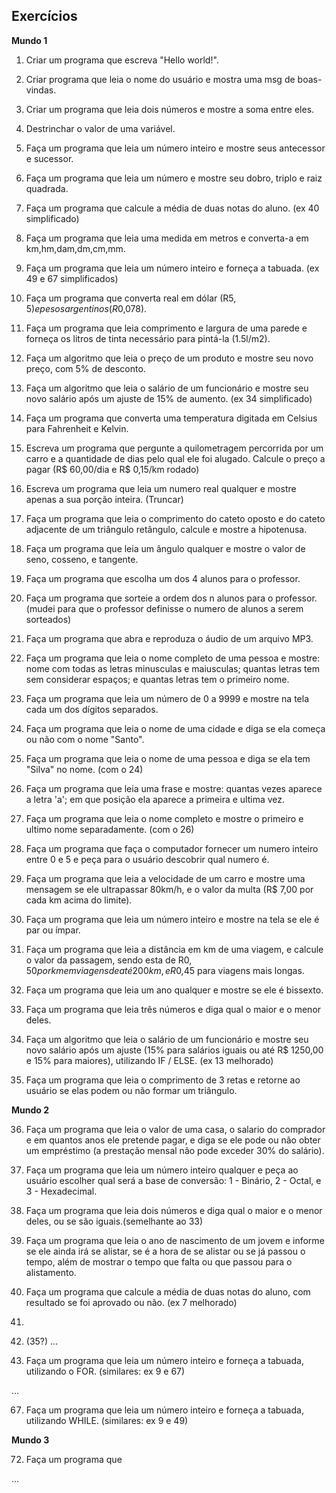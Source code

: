 ## Exercícios

__Mundo 1__
1. Criar um programa que escreva "Hello world!".

2. Criar programa que leia o nome do usuário e mostra uma msg de boas-vindas.

3. Criar um programa que leia dois números e mostre a soma entre eles.

4. Destrinchar o valor de uma variável.

5. Faça um programa que leia um número inteiro e mostre seus antecessor e sucessor.

6. Faça um programa que leia um número e mostre seu dobro, triplo e raiz quadrada.

7. Faça um programa que calcule a média de duas notas do aluno. (ex 40 simplificado)

8. Faça um programa que leia uma medida em metros e converta-a em km,hm,dam,dm,cm,mm.

9. Faça um programa que leia um número inteiro e forneça a tabuada. (ex 49 e 67 simplificados)

10. Faça um programa que converta real em dólar (R$5,5) e pesos argentinos (R$0,078).

11. Faça um programa que leia comprimento e largura de uma parede e forneça os litros de tinta necessário para pintá-la (1.5l/m2).

12. Faça um algoritmo que leia o preço de um produto e mostre seu novo preço, com 5% de desconto.

13. Faça um algoritmo que leia o salário de um funcionário e mostre seu novo salário após um ajuste de 15% de aumento. (ex 34 simplificado)

14. Faça um programa que converta uma temperatura digitada em Celsius para Fahrenheit e Kelvin.

15. Escreva um programa que pergunte a quilometragem percorrida por um carro e a quantidade de dias pelo qual ele foi alugado. Calcule o preço a pagar (R$ 60,00/dia e R$ 0,15/km rodado)

16. Escreva um programa que leia um numero real qualquer e mostre apenas a sua porção inteira. (Truncar)

17. Faça um programa que leia o comprimento do cateto oposto e do cateto adjacente de um triângulo retângulo, calcule e mostre a hipotenusa.

18. Faça um programa que leia um ângulo qualquer e mostre o valor de seno, cosseno, e tangente.

19. Faça um programa que escolha um dos 4 alunos para o professor.

20. Faça um programa que sorteie a ordem dos n alunos para o professor. (mudei para que o professor definisse o numero de alunos a serem sorteados)

21. Faça um programa que abra e reproduza o áudio de um arquivo MP3.

22. Faça um programa que leia o nome completo de uma pessoa e mostre: nome com todas as letras minusculas e maiusculas; quantas letras tem sem considerar espaços; e quantas letras tem o primeiro nome.

23. Faça um programa que leia um número de 0 a 9999 e mostre na tela cada um dos dígitos separados.

24. Faça um programa que leia o nome de uma cidade e diga se ela começa ou não com o nome "Santo".

25. Faça um programa que leia o nome de uma pessoa e diga se ela tem "Silva" no nome. (com o 24)

26. Faça um programa que leia uma frase e mostre: quantas vezes aparece a letra 'a'; em que posição ela aparece a primeira e ultima vez.

27. Faça um programa que leia o nome completo e mostre o primeiro e ultimo nome separadamente. (com o 26)

28. Faça um programa que faça o computador fornecer um numero inteiro entre 0 e 5 e peça para o usuário descobrir qual numero é.

29. Faça um programa que leia a velocidade de um carro e mostre uma mensagem se ele ultrapassar 80km/h, e o valor da multa (R$ 7,00 por cada km acima do limite).

30. Faça um programa que leia um número inteiro e mostre na tela se ele é par ou ímpar.

31. Faça um programa que leia a distância em km de uma viagem, e calcule o valor da passagem, sendo esta de R$0,50 por km em viagens de até 200km, e R$0,45 para viagens mais longas.

32. Faça um programa que leia um ano qualquer e mostre se ele é bissexto.

33. Faça um programa que leia três números e diga qual o maior e o menor deles.

34. Faça um algoritmo que leia o salário de um funcionário e mostre seu novo salário após um ajuste (15% para salários iguais ou até R$ 1250,00 e 15% para maiores), utilizando IF / ELSE. (ex 13 melhorado)

35. Faça um programa que leia o comprimento de 3 retas e retorne ao usuário se elas podem ou não formar um triângulo.

__Mundo 2__

36. Faça um programa que leia o valor de uma casa, o salario do comprador e em quantos anos ele pretende pagar, e diga se ele pode ou não obter um empréstimo (a prestação mensal não pode exceder 30% do salário).

37. Faça um programa que leia um número inteiro qualquer e peça ao usuário escolher qual será a base de conversão: 1 - Binário, 2 - Octal, e 3 - Hexadecimal.

38. Faça um programa que leia dois números e diga qual o maior e o menor deles, ou se são iguais.(semelhante ao 33)

39. Faça um programa que leia o ano de nascimento de um jovem e informe se ele ainda irá se alistar, se é a hora de se alistar ou se já passou o tempo, além de mostrar o tempo que falta ou que passou para o alistamento.

40. Faça um programa que calcule a média de duas notas do aluno, com resultado se foi aprovado ou não. (ex 7 melhorado)

41. 

42. (35?)
...

49. Faça um programa que leia um número inteiro e forneça a tabuada, utilizando o FOR. (similares: ex 9 e 67)

...

67. Faça um programa que leia um número inteiro e forneça a tabuada, utilizando WHILE. (similares: ex 9 e 49)

__Mundo 3__

72. Faça um programa que

...